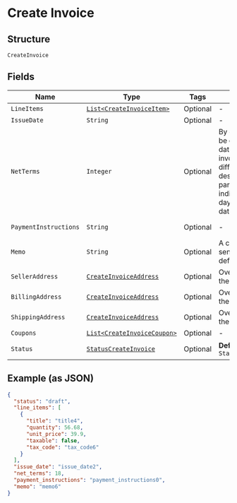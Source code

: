 
# Create Invoice

## Structure

`CreateInvoice`

## Fields

| Name | Type | Tags | Description | Getter | Setter |
|  --- | --- | --- | --- | --- | --- |
| `LineItems` | [`List<CreateInvoiceItem>`](../../doc/models/create-invoice-item.md) | Optional | - | List<CreateInvoiceItem> getLineItems() | setLineItems(List<CreateInvoiceItem> lineItems) |
| `IssueDate` | `String` | Optional | - | String getIssueDate() | setIssueDate(String issueDate) |
| `NetTerms` | `Integer` | Optional | By default, invoices will be created with a due date matching the date of invoice creation. If a different due date is desired, the net_terms parameter can be sent indicating the number of days in advance the due date should be. | Integer getNetTerms() | setNetTerms(Integer netTerms) |
| `PaymentInstructions` | `String` | Optional | - | String getPaymentInstructions() | setPaymentInstructions(String paymentInstructions) |
| `Memo` | `String` | Optional | A custom memo can be sent to override the site's default. | String getMemo() | setMemo(String memo) |
| `SellerAddress` | [`CreateInvoiceAddress`](../../doc/models/create-invoice-address.md) | Optional | Overrides the defaults for the site | CreateInvoiceAddress getSellerAddress() | setSellerAddress(CreateInvoiceAddress sellerAddress) |
| `BillingAddress` | [`CreateInvoiceAddress`](../../doc/models/create-invoice-address.md) | Optional | Overrides the default for the customer | CreateInvoiceAddress getBillingAddress() | setBillingAddress(CreateInvoiceAddress billingAddress) |
| `ShippingAddress` | [`CreateInvoiceAddress`](../../doc/models/create-invoice-address.md) | Optional | Overrides the default for the customer | CreateInvoiceAddress getShippingAddress() | setShippingAddress(CreateInvoiceAddress shippingAddress) |
| `Coupons` | [`List<CreateInvoiceCoupon>`](../../doc/models/create-invoice-coupon.md) | Optional | - | List<CreateInvoiceCoupon> getCoupons() | setCoupons(List<CreateInvoiceCoupon> coupons) |
| `Status` | [`StatusCreateInvoice`](../../doc/models/status-create-invoice.md) | Optional | **Default**: `StatusCreateInvoice.OPEN` | StatusCreateInvoice getStatus() | setStatus(StatusCreateInvoice status) |

## Example (as JSON)

```json
{
  "status": "draft",
  "line_items": [
    {
      "title": "title4",
      "quantity": 56.68,
      "unit_price": 39.9,
      "taxable": false,
      "tax_code": "tax_code6"
    }
  ],
  "issue_date": "issue_date2",
  "net_terms": 18,
  "payment_instructions": "payment_instructions0",
  "memo": "memo6"
}
```

